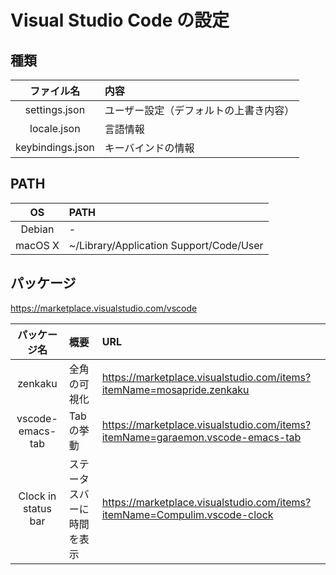 # Visual Studio Code の設定

## 種類
| ファイル名 | 内容 |
| :-: | :-- |
| settings.json | ユーザー設定（デフォルトの上書き内容） |
| locale.json | 言語情報 |
| keybindings.json | キーバインドの情報 |

## PATH
| OS | PATH |
| :-: | :-- |
| Debian | - |
| macOS X | ~/Library/Application Support/Code/User |

## パッケージ
https://marketplace.visualstudio.com/vscode

| パッケージ名 | 概要 | URL |
| :-: | :-- | :-- |
| zenkaku | 全角の可視化 | https://marketplace.visualstudio.com/items?itemName=mosapride.zenkaku |
| vscode-emacs-tab | Tabの挙動 | https://marketplace.visualstudio.com/items?itemName=garaemon.vscode-emacs-tab |
| Clock in status bar | ステータスバーに時間を表示 | https://marketplace.visualstudio.com/items?itemName=Compulim.vscode-clock |
